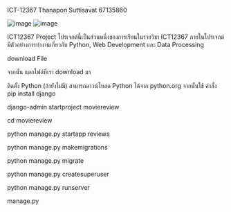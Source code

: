 ICT-12367
Thanapon Suttisavat 67135860

![image](https://github.com/user-attachments/assets/5224a919-6c44-4ff5-806d-402293d00bcb)
![image](https://github.com/user-attachments/assets/cac5cf46-f917-4a54-a508-ac6abbc443b0)



ICT12367 Project
โปรเจกต์นี้เป็นส่วนหนึ่งของการเรียนในรายวิชา ICT12367
ภายในโปรเจกต์มีตัวอย่างการทำงานเกี่ยวกับ Python, Web Development และ Data Processing


download File  

จากนั้น แตกไฟล์ที่เรา download มา

ติดตั้ง Python (ถ้ายังไม่มี)
สามารถดาวน์โหลด Python ได้จาก python.org
จากนั้นใช้ คำสั่ง pip install django


django-admin startproject moviereview


cd moviereview


python manage.py startapp reviews


python manage.py makemigrations


python manage.py migrate


python manage.py createsuperuser


python manage.py runserver


manage.py
